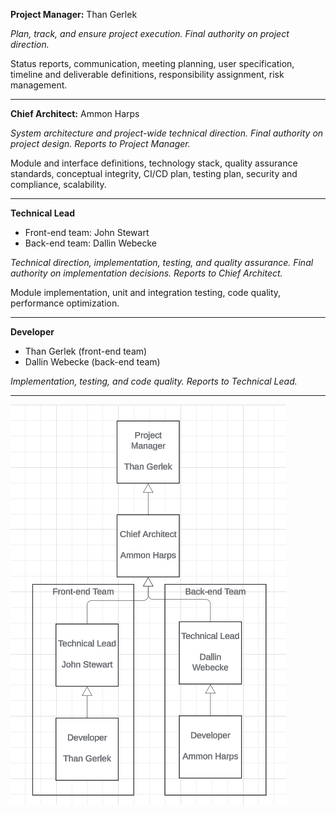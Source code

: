 **Project Manager:** Than Gerlek

*Plan, track, and ensure project execution. Final authority on project direction.*

Status reports, communication, meeting planning, user specification, timeline and deliverable definitions, responsibility assignment, risk management.

--------

**Chief Architect:** Ammon Harps

*System architecture and project-wide technical direction. Final authority on project design. Reports to Project Manager.*

Module and interface definitions, technology stack, quality assurance standards, conceptual integrity, CI/CD plan, testing plan, security and compliance, scalability.

--------

**Technical Lead**

- Front-end team: John Stewart
- Back-end team: Dallin Webecke

*Technical direction, implementation, testing, and quality assurance. Final authority on implementation decisions. Reports to Chief Architect.*

Module implementation, unit and integration testing, code quality, performance optimization.

--------

**Developer**
- Than Gerlek (front-end team)
- Dallin Webecke (back-end team)

*Implementation, testing, and code quality. Reports to Technical Lead.*

--------

![org chart](./PNT%20Org%20Chart.png)
